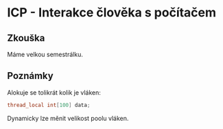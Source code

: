 # ICP - Interakce člověka s počítačem

## Zkouška
Máme velkou semestrálku.

## Poznámky

Alokuje se tolikrát kolik je vláken:
```C
thread_local int[100] data;
```

Dynamicky lze měnit velikost poolu vláken.